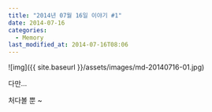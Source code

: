 ```yaml
---
title: "2014년 07월 16일 이야기 #1"
date: 2014-07-16
categories:
  - Memory
last_modified_at: 2014-07-16T08:06
---
```


![img]({{ site.baseurl }}/assets/images/md-20140716-01.jpg)

다만...

처다볼 뿐 ~
